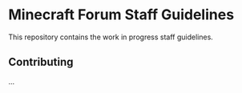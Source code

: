# Minecraft Forum Staff Guidelines

This repository contains the work in progress staff guidelines.

## Contributing

...
